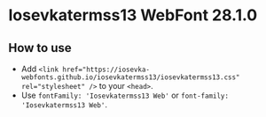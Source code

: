 # Iosevkatermss13 WebFont 28.1.0

## How to use

- Add `<link href="https://iosevka-webfonts.github.io/iosevkatermss13/iosevkatermss13.css" rel="stylesheet" />` to your `<head>`.
- Use `fontFamily: 'Iosevkatermss13 Web'` or `font-family: 'Iosevkatermss13 Web'`.
